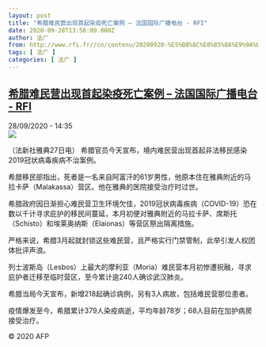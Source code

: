 ```yaml
---
layout: post
title: "希腊难民营出现首起染疫死亡案例 – 法国国际广播电台 - RFI"
date: 2020-09-28T13:56:09.000Z
author: 法广
from: http://www.rfi.fr//cn/contenu/20200928-%E5%B8%8C%E8%85%8A%E9%9A%BE%E6%B0%91%E8%90%A5%E5%87%BA%E7%8E%B0%E9%A6%96%E8%B5%B7%E6%9F%93%E7%96%AB%E6%AD%BB%E4%BA%A1%E6%A1%88%E4%BE%8B
tags: [ 法广 ]
categories: [ 法广 ]
---
```

<!--1601301369000-->
[希腊难民营出现首起染疫死亡案例 – 法国国际广播电台 - RFI](http://www.rfi.fr//cn/contenu/20200928-%E5%B8%8C%E8%85%8A%E9%9A%BE%E6%B0%91%E8%90%A5%E5%87%BA%E7%8E%B0%E9%A6%96%E8%B5%B7%E6%9F%93%E7%96%AB%E6%AD%BB%E4%BA%A1%E6%A1%88%E4%BE%8B)
------

<div>
<div>28/09/2020 - 14:35</div><img src="https://s.rfi.fr/media/display/d3267f90-018a-11eb-b3a1-005056bff430/w:310/p:16x9/int0016b.200928203502.jpg"><div class="t-content__body u-clearfix">            <p>（法新社雅典27日电）    希腊官员今天宣布，境内难民营出现首起非法移民感染2019冠状病毒疾病不治案例。</p><p>    希腊移民部指出，死者是一名来自阿富汗的61岁男性，他原本住在雅典附近的马拉卡萨（Malakassa）营区。他在雅典的医院接受治疗时过世。</p><p>    希腊政府因日渐担心难民营卫生环境欠佳，2019冠状病毒疾病（COVID-19）恐在数以千计寻求庇护的移民间蔓延，本月初便对雅典附近的马拉卡萨、席斯托（Schisto）和埃莱奥纳斯（Elaionas）等营区祭出隔离措施。</p><p>    严格来说，希腊3月起就封锁这些难民营，且严格实行门禁管制，此举引发人权团体批评声浪。</p><p>    列士波斯岛（Lesbos）上最大的摩利亚（Moria）难民营本月初惨遭祝融，寻求庇护者迁移至临时营区，至今累计逾240人确诊武汉肺炎。</p><p>    希腊当局今天宣布，新增218起确诊病例，另有3人病故，包括难民营那位患者。</p><p>    疫情爆发至今，希腊累计379人染疫病逝，平均年龄78岁；68人目前在加护病房接受治疗。</p>            <p class="t-copyright">© 2020 AFP</p>        </div>
</div>
